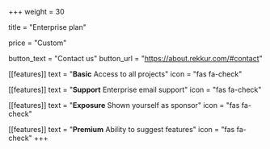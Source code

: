+++
weight = 30

title = "Enterprise plan"

price = "Custom"

button_text = "Contact us"
button_url = "https://about.rekkur.com/#contact"

[[features]]
  text = "**Basic** Access to all projects"
  icon = "fas fa-check"

[[features]]
  text = "**Support** Enterprise email support"
  icon = "fas fa-check"

[[features]]
  text = "**Exposure** Shown yourself as sponsor"
  icon = "fas fa-check"

[[features]]
  text = "**Premium** Ability to suggest features"
  icon = "fas fa-check"
+++
